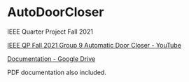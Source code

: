 # AutoDoorCloser
IEEE Quarter Project Fall 2021

[IEEE QP Fall 2021 Group 9 Automatic Door Closer - YouTube](https://www.youtube.com/watch?v=8wxrbvQ0NmY&feature=emb_logo)

[Documentation - Google Drive](https://drive.google.com/drive/folders/1lh-jUVq05VHRrXxNrkefZtaL2HurjfD0)

PDF documentation also included.